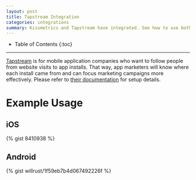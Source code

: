 ```yaml
---
layout: post
title: Tapstream Integration
categories: integrations
summary: Kissmetrics and Tapstream have integrated. See how to use both products with each other.
---
```

* Table of Contents
{:toc}
* * *

[Tapstream][1] is for mobile application companies who want to follow people from website visits to app installs. That way, app marketers will know where each install came from and can focus marketing campaigns more effectively. Please refer to [their documentation][2] for setup details.

# Example Usage

## iOS

{% gist 8410938 %}

## Android

{% gist willrust/1f59eb7b4d067492226f %}

[1]: https://tapstream.com/
[2]: https://tapstream.com/developer/kissmetrics/
